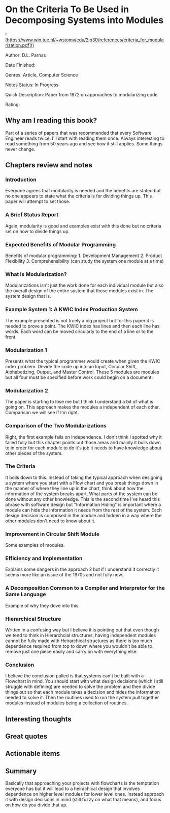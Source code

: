 # On the Criteria To Be Used in Decomposing Systems into Modules
![https://www.win.tue.nl/~wstomv/edu/2ip30/references/criteria_for_modularization.pdf]()

Author: D.L. Parnas

Date Finished: 

Genres: Article, Computer Science

Notes Status: In Progress

Quick Description: Paper from 1972 on approaches to modularizing code

Rating: 


## Why am I reading this book?
Part of a series of papers that was recommended that every Software Engineer reads twice. I'll start with reading them once. Always interesting to read something from 50 years ago and see how it still applies. Some things never change.

## Chapters review and notes
### Introduction
Everyone agrees that modularity is needed and the benefits are stated but no one appears to state what the criteria is for dividing things up. This paper will attempt to set those.

### A Brief Status Report
Again, modularity is good and examples exist with this done but no criteria set on how to divide things up.

### Expected Benefits of Modular Programming
Benefits of modular programming:
    1. Development Management
    2. Product Flexibility
    3. Comprehensibility (can study the system one module at a time)

### What Is Modularization?
Modularizations isn't just the work done for each individual module but also the overall design of the entire system that those modules exist in. The system design that is.

### Example System 1: A KWIC Index Production System
The example presented is not truely a big project but for this paper it is needed to prove a point. The KWIC index has lines and then each line has words. Each word can be moved circularly to the end of a line or to the front.

### Modularization 1
Presents what the typical programmer would create when given the KWIC index problem. Devide the code up into an Input, Circular Shift, Alphabetizing, Output, and Master Control. These 5 modules are modules but all four must be specified before work could begin on a document.

### Modularization 2
The paper is starting to lose me but I think I understand a bit of what is going on. This approach makes the modules a independent of each other. Comparison we will see if I'm right.

### Comparison of the Two Modularizations
Right, the first example fails on independence. I don't think I spotted why it failed fully but this chapter points out those areas and mainly it boils down to in order for each module to do it's job it needs to have knowledge about other pieces of the system.

### The Criteria
It boils down to this. Instead of taking the typical approach when designing a system where you start with a Flow chart and you break things down in the manner of where they line up in the chart, think about how the information of the system breaks apart. What parts of the system can be done without any other knowledge. This is the second time I've heard this phrase with software design but "Information Hiding" is important where a module can hide the information it needs from the rest of the system. Each design decision is comprised in the module and hidden in a way where the other modules don't need to know about it.

### Improvement in Circular Shift Module
Some examples of modules.

### Efficiency and Implementation
Explains some dangers in the approach 2 but if I understand it correctly it seems more like an issue of the 1970s and not fully now.

### A Decomposition Common to a Compiler and Interpretor for the Same Language
Example of why they dove into this.

### Hierarchical Structure
Written in a confusing way but I believe it is pointing out that even though we tend to think in Hierarchcial structures, having independent modules cannot be fully made with Heirarchical structures as there is too much dependence required from top to down where you wouldn't be able to remove just one piece easily and carry on with everything else.

### Conclusion
I believe the conclusion pulled is that systems can't be built with a Flowchart in mind. You should start with what design decisions (which I still struggle with defining) are needed to solve the problem and then divide things out so that each module takes a decision and hides the information needed to solve it. Then the routines used to run the system pull together modules instead of modules being a collection of routines.

## Interesting thoughts



## Great quotes


## Actionable items


## Summary
Basically that approaching your projects with flowcharts is the temptation everyone has but it will lead to a heirachical design that involves dependence on higher level modules for lower level ones. Instead approach it with design decisions in mind (still fuzzy on what that means), and focus on how do you divide that up.

